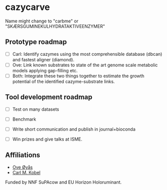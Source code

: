 # cazycarve

Name might change to "carbme" or "SKÆRSGUMINEKULHYDRATAKTIVEENZYMER"


## Prototype roadmap

  - [ ] Carl: Identify cazymes using the most comprehensible database (dbcan) and fastest aligner (diamond).
  - [ ] Ove: Link known substrates to state of the art genome scale metabolic models applying gap-filling etc.
  - [ ] Both: Integrate these two things together to estimate the growth potential of the identified cazyme-substrate links.

## Tool development roadmap
  - [ ] Test on many datasets
  - [ ] Benchmark
  - [ ] Write short communication and publish in journal+bioconda
  - [ ] Win prizes and give talks at ISME.


## Affiliations
  - [Ove Øyås](https://github.com/oveoyas)
  - [Carl M. Kobel](https://github.com/cmkobel/)

Funded by NNF SuPAcow and EU Horizon Holoruminant.
